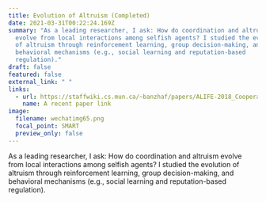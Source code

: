 ```yaml
---
title: Evolution of Altruism (Completed)
date: 2021-03-31T00:22:24.169Z
summary: "As a leading researcher, I ask: How do coordination and altruism
  evolve from local interactions among selfish agents? I studied the evolution
  of altruism through reinforcement learning, group decision-making, and
  behavioral mechanisms (e.g., social learning and reputation-based
  regulation)."
draft: false
featured: false
external_link: " "
links:
  - url: https://staffwiki.cs.mun.ca/~banzhaf/papers/ALIFE-2018_Cooperation.pdf
    name: A recent paper link
image:
  filename: wechatimg65.png
  focal_point: SMART
  preview_only: false
---
```

As a leading researcher, I ask: How do coordination and altruism evolve from local interactions among selfish agents? I studied the evolution of altruism through reinforcement learning, group decision-making, and behavioral mechanisms (e.g., social learning and reputation-based regulation).
